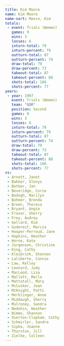 ```yaml
---
title: Kim Moore
name: Kim Moore
name-sort: Moore, Kim
totals:
 - event: Trials (Women)
   games: 9
   wins: 3
   losses: 6
   inturn-total: 79
   inturn-percent: 79
   outturn-total: 87
   outturn-percent: 74
   draw-total: 79
   draw-percent: 73
   takeout-total: 87
   takeout-percent: 80
   shots-total: 166
   shots-percent: 77
years:
 - year: 1997
   event: Trials (Women)
   team: "GOR"
   position: Second
   games: 9
   wins: 3
   losses: 6
   inturn-total: 79
   inturn-percent: 79
   outturn-total: 87
   outturn-percent: 74
   draw-total: 79
   draw-percent: 73
   takeout-total: 87
   takeout-percent: 80
   shots-total: 166
   shots-percent: 77
vs:
 - Arnott, Janet
 - Bakker, Glenys
 - Betker, Jan
 - Beveridge, Corie
 - Bodogh, Marilyn
 - Bohmer, Brenda
 - Breen, Theresa
 - Bryant, Angie
 - Fraser, Sherry
 - Frey, Audrey
 - Gellard, Kim
 - Gudereit, Marcia
 - Hooper-Perroud, Jane
 - Hopkins, Heather
 - Horne, Kate
 - Jurgenson, Christine
 - King, Cathy
 - Kleibrink, Shannon
 - Laliberte, Connie
 - Law, Kelley
 - Leonard, Judy
 - MacLeod, Lisa
 - Mallett, Marla
 - Mattatall, Mary
 - McCusker, Joan
 - McKnight, Patti
 - Merklinger, Anne
 - Middaugh, Sherry
 - Mulroney, Sandra
 - Nedohin, Heather
 - Nimmo, Shannon
 - Overton-Clapham, Cathy
 - Schmirler, Sandra
 - Sipka, Joanne
 - Thurston, Jill
 - Zielke, Colleen
---
```

